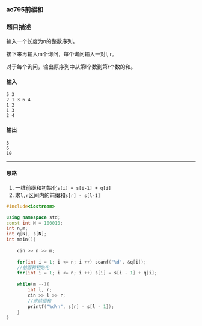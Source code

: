 ### ac795前缀和

### 题目描述

输入一个长度为n的整数序列。

接下来再输入m个询问，每个询问输入一对l, r。

对于每个询问，输出原序列中从第l个数到第r个数的和。

#### 输入

```
5 3
2 1 3 6 4
1 2
1 3
2 4
```
#### 输出

```
3
6
10
```

----------
#### 思路
1. 一维前缀和初始化`s[i] = s[i-1] + q[i]`
2. 求`l,r`区间内的前缀和`s[r] - s[l-1]`

```c++
#include<iostream>

using namespace std;
const int N = 100010;
int n,m;
int q[N], s[N];
int main(){
    
    cin >> n >> m;
    
    for(int i = 1; i <= n; i ++) scanf("%d", &q[i]);
    //前缀和初始化
    for(int i = 1; i <= n; i ++) s[i] = s[i - 1] + q[i];
    
    while(m --){
        int l, r;
        cin >> l >> r;
        //求前缀和
        printf("%d\n", s[r] - s[l - 1]);
    }
}
```